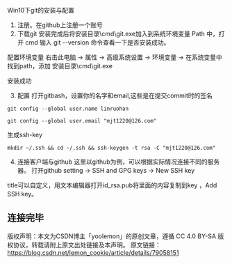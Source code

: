 Win10下git的安装与配置
1. 注册。在github上注册一个账号
2. 下载git
安装完成后将安装目录\cmd\git.exe加入到系统环境变量 Path 中，打开 cmd 输入 git --version 命令查看一下是否安装成功。

配置环境变量
右击此电脑 → 属性 → 高级系统设置 → 环境变量 → 在系统变量中找到path，添加 安装目录\cmd\git.exe

安装成功 


3. 配置
  打开gitbash，设置你的名字和email,这些是在提交commit时的签名

  

  ```shell
  git config --global user.name linruohan
  
  git config --global user.email "mjt1220@126.com"
  ```

生成ssh-key

```
mkdir ~/.ssh && cd ~/.ssh && ssh-keygen -t rsa -C "mjt1220@126.com"
```

4. 连接客户端与github
这里以github为例，可以根据实际情况连接不同的服务器。
打开github
setting → SSH and GPG keys → New SSH key

title可以自定义，用文本编辑器打开id_rsa.pub将里面的内容复制到key 
，Add SSH key。

连接完毕
------------------------------------------------
版权声明：本文为CSDN博主「yoolemon」的原创文章，遵循 CC 4.0 BY-SA 版权协议，转载请附上原文出处链接及本声明。
原文链接：https://blog.csdn.net/lemon_cookie/article/details/79058151